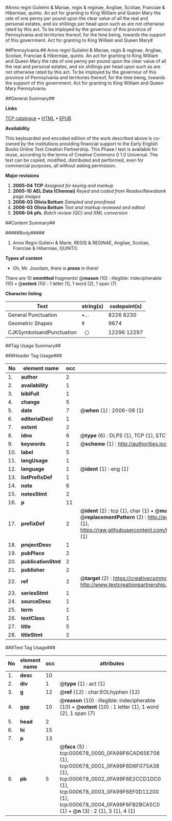 #Anno regni Gulielmi & Mariae, regis & reginae, Angliae, Scotiae, Franciae & Hiberniae, quinto. An act for granting to King William and Queen Mary the rate of one penny per pound upon the clear value of all the real and personal estates, and six shillings per head upon such as are not otherwise rated by this act. To be imployed by the governour of this province of Pennsylvania and territories thereof, for the time being, towards the support of this government. Act for granting to King William and Queen Mary#

##Pennsylvania.##
Anno regni Gulielmi & Mariae, regis & reginae, Angliae, Scotiae, Franciae & Hiberniae, quinto. An act for granting to King William and Queen Mary the rate of one penny per pound upon the clear value of all the real and personal estates, and six shillings per head upon such as are not otherwise rated by this act. To be imployed by the governour of this province of Pennsylvania and territories thereof, for the time being, towards the support of this government.
Act for granting to King William and Queen Mary
Pennsylvania.

##General Summary##

**Links**

[TCP catalogue](http://www.ota.ox.ac.uk/tcp/)  • 
[HTML](http://tei.it.ox.ac.uk/tcp/Texts-HTML/free/N00/N00550.html)  • 
[EPUB](http://tei.it.ox.ac.uk/tcp/Texts-EPUB/free/N00/N00550.epub)

**Availability**

This keyboarded and encoded edition of the
	       work described above is co-owned by the institutions
	       providing financial support to the Early English Books
	       Online Text Creation Partnership. This Phase I text is
	       available for reuse, according to the terms of Creative
	       Commons 0 1.0 Universal. The text can be copied,
	       modified, distributed and performed, even for
	       commercial purposes, all without asking permission.

**Major revisions**

1. __2005-04__ __TCP__ *Assigned for keying and markup*
1. __2005-10__ __AEL Data (Chennai)__ *Keyed and coded from Readex/Newsbank page images*
1. __2006-03__ __Olivia Bottum__ *Sampled and proofread*
1. __2006-03__ __Olivia Bottum__ *Text and markup reviewed and edited*
1. __2006-04__ __pfs.__ *Batch review (QC) and XML conversion*

##Content Summary##

#####Body#####

1. Anno Regni Guliel•i & Marie, REGIS & REGINAE, Angliae, Scotiae, Franciae & Hiberniae, QUINTO.

**Types of content**

  * Oh, Mr. Jourdain, there is **prose** in there!

There are 10 **ommitted** fragments! 
 @__reason__ (10) : illegible: indecipherable (10)  •  @__extent__ (10) : 1 letter (1), 1 word (2), 1 span (7)

**Character listing**


|Text|string(s)|codepoint(s)|
|---|---|---|
|General Punctuation|•…|8226 8230|
|Geometric Shapes|◊|9674|
|CJKSymbolsandPunctuation|〈〉|12296 12297|

##Tag Usage Summary##

###Header Tag Usage###

|No|element name|occ|attributes|
|---|---|---|---|
|1.|__author__|2||
|2.|__availability__|1||
|3.|__biblFull__|1||
|4.|__change__|5||
|5.|__date__|7| @__when__ (1) : 2006-06 (1)|
|6.|__editorialDecl__|1||
|7.|__extent__|2||
|8.|__idno__|6| @__type__ (6) : DLPS (1), TCP (1), STC (1), NOTIS (1), IMAGE-SET (1), EVANS-CITATION (1)|
|9.|__keywords__|1| @__scheme__ (1) : http://authorities.loc.gov/ (1)|
|10.|__label__|5||
|11.|__langUsage__|1||
|12.|__language__|1| @__ident__ (1) : eng (1)|
|13.|__listPrefixDef__|1||
|14.|__note__|6||
|15.|__notesStmt__|2||
|16.|__p__|11||
|17.|__prefixDef__|2| @__ident__ (2) : tcp (1), char (1)  •  @__matchPattern__ (2) : ([0-9\-]+):([0-9IVX]+) (1), (.+) (1)  •  @__replacementPattern__ (2) : http://eebo.chadwyck.com/downloadtiff?vid=$1&page=$2 (1), https://raw.githubusercontent.com/textcreationpartnership/Texts/master/tcpchars.xml#$1 (1)|
|18.|__projectDesc__|1||
|19.|__pubPlace__|2||
|20.|__publicationStmt__|2||
|21.|__publisher__|2||
|22.|__ref__|2| @__target__ (2) : https://creativecommons.org/publicdomain/zero/1.0/ (1), http://www.textcreationpartnership.org/docs/. (1)|
|23.|__seriesStmt__|1||
|24.|__sourceDesc__|1||
|25.|__term__|1||
|26.|__textClass__|1||
|27.|__title__|5||
|28.|__titleStmt__|2||


###Text Tag Usage###

|No|element name|occ|attributes|
|---|---|---|---|
|1.|__desc__|10||
|2.|__div__|1| @__type__ (1) : act (1)|
|3.|__g__|12| @__ref__ (12) : char:EOLhyphen (12)|
|4.|__gap__|10| @__reason__ (10) : illegible: indecipherable (10)  •  @__extent__ (10) : 1 letter (1), 1 word (2), 1 span (7)|
|5.|__head__|2||
|6.|__hi__|15||
|7.|__p__|13||
|8.|__pb__|5| @__facs__ (5) : tcp:000678_0000_0FA99F6CAD65E708 (1), tcp:000678_0001_0FA99F6D6F075A38 (1), tcp:000678_0002_0FA99F6E2CCD1DC0 (1), tcp:000678_0003_0FA99F6EF0D11200 (1), tcp:000678_0004_0FA99F6FB2BCA5C0 (1)  •  @__n__ (3) : 2 (1), 3 (1), 4 (1)|
